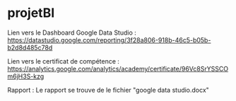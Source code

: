 # projetBI

Lien vers le Dashboard Google Data Studio : https://datastudio.google.com/reporting/3f28a806-918b-46c5-b05b-b2d8d485c78d

Lien vers le certificat de compétence : https://analytics.google.com/analytics/academy/certificate/96Vc8SrYSSCOm6jH3S-kzg

Rapport : Le rapport se trouve de le fichier "google data studio.docx"
